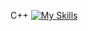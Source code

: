 <a> C++ </a>
[![My Skills](https://skillicons.dev/icons?i=js,html,css,wasm)](https://skillicons.dev)
